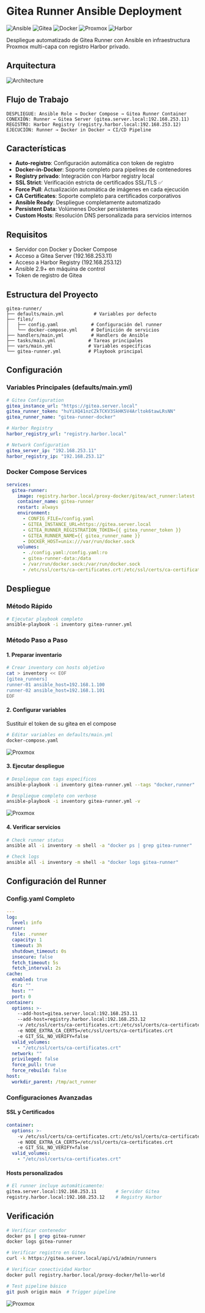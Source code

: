 # Gitea Runner Ansible Deployment
![Ansible](https://img.shields.io/badge/Ansible-Automation-EE0000?style=for-the-badge&logo=ansible&logoColor=white)
![Gitea](https://img.shields.io/badge/Gitea-Runner-609926?style=for-the-badge&logo=gitea&logoColor=white)
![Docker](https://img.shields.io/badge/Docker-Compose-2496ED?style=for-the-badge&logo=docker&logoColor=white)
![Proxmox](https://img.shields.io/badge/Proxmox-Infrastructure-E57000?style=for-the-badge&logo=proxmox&logoColor=white)
![Harbor](https://img.shields.io/badge/Harbor-Registry-60B932?style=for-the-badge&logo=harbor&logoColor=white)

Despliegue automatizado de Gitea Runner con Ansible en infraestructura Proxmox multi-capa con registro Harbor privado.

## Arquitectura
![Architecture](URL_DE_TU_IMAGEN_AQUI)

## Flujo de Trabajo
```
DESPLIEGUE: Ansible Role → Docker Compose → Gitea Runner Container
CONEXIÓN: Runner → Gitea Server (gitea.server.local:192.168.253.11)
REGISTRO: Harbor Registry (registry.harbor.local:192.168.253.12)
EJECUCIÓN: Runner → Docker in Docker → CI/CD Pipeline
```

## Características
- **Auto-registro**: Configuración automática con token de registro
- **Docker-in-Docker**: Soporte completo para pipelines de contenedores  
- **Registry privado**: Integración con Harbor registry local
- **SSL Strict**: Verificación estricta de certificados SSL/TLS ✅
- **Force Pull**: Actualización automática de imágenes en cada ejecución
- **CA Certificates**: Soporte completo para certificados corporativos
- **Ansible Ready**: Despliegue completamente automatizado
- **Persistent Data**: Volúmenes Docker persistentes
- **Custom Hosts**: Resolución DNS personalizada para servicios internos

## Requisitos
- Servidor con Docker y Docker Compose
- Acceso a Gitea Server (192.168.253.11)
- Acceso a Harbor Registry (192.168.253.12)
- Ansible 2.9+ en máquina de control
- Token de registro de Gitea

## Estructura del Proyecto
```
gitea-runner/
├── defaults/main.yml           # Variables por defecto
├── files/
│   ├── config.yaml            # Configuración del runner
│   └── docker-compose.yml     # Definición de servicios
├── handlers/main.yml          # Handlers de Ansible
├── tasks/main.yml            # Tareas principales
├── vars/main.yml             # Variables específicas
└── gitea-runner.yml          # Playbook principal
```

## Configuración

### Variables Principales (defaults/main.yml)
```yaml
# Gitea Configuration
gitea_instance_url: "https://gitea.server.local"
gitea_runner_token: "huYiXQ41nzCZkTCKV3SkHK5V4Arltok6tawLRsNN"
gitea_runner_name: "gitea-runner-docker"

# Harbor Registry
harbor_registry_url: "registry.harbor.local"

# Network Configuration
gitea_server_ip: "192.168.253.11"
harbor_registry_ip: "192.168.253.12"
```

### Docker Compose Services
```yaml
services:
  gitea-runner:
    image: registry.harbor.local/proxy-docker/gitea/act_runner:latest
    container_name: gitea-runner
    restart: always
    environment:
      - CONFIG_FILE=/config.yaml
      - GITEA_INSTANCE_URL=https://gitea.server.local
      - GITEA_RUNNER_REGISTRATION_TOKEN={{ gitea_runner_token }}
      - GITEA_RUNNER_NAME={{ gitea_runner_name }}
      - DOCKER_HOST=unix:///var/run/docker.sock
    volumes:
      - ./config.yaml:/config.yaml:ro
      - gitea-runner-data:/data
      - /var/run/docker.sock:/var/run/docker.sock
      - /etc/ssl/certs/ca-certificates.crt:/etc/ssl/certs/ca-certificates.crt:ro
```

## Despliegue

### Método Rápido
```bash
# Ejecutar playbook completo
ansible-playbook -i inventory gitea-runner.yml
```

### Método Paso a Paso
#### 1. Preparar inventario
```bash
# Crear inventory con hosts objetivo
cat > inventory << EOF
[gitea_runners]
runner-01 ansible_host=192.168.1.100
runner-02 ansible_host=192.168.1.101
EOF
```

#### 2. Configurar variables

Sustituir el token de su gitea en el compose 

```bash
# Editar variables en defaults/main.yml
docker-compose.yaml
```

![Proxmox](https://github.com/Andherson333333/enterprise-talos-infrastructure/blob/main/images/gitea-server%2Brunner-7.png)

#### 3. Ejecutar despliegue
```bash
# Despliegue con tags específicos
ansible-playbook -i inventory gitea-runner.yml --tags "docker,runner"

# Despliegue completo con verbose
ansible-playbook -i inventory gitea-runner.yml -v
```

![Proxmox](https://github.com/Andherson333333/enterprise-talos-infrastructure/blob/main/images/gitea-server%2Brunner-9.png)

#### 4. Verificar servicios
```bash
# Check runner status
ansible all -i inventory -m shell -a "docker ps | grep gitea-runner"

# Check logs
ansible all -i inventory -m shell -a "docker logs gitea-runner"
```

## Configuración del Runner

### Config.yaml Completo
```yaml
---
log:
  level: info
runner:
  file: .runner
  capacity: 1
  timeout: 3h
  shutdown_timeout: 0s
  insecure: false
  fetch_timeout: 5s
  fetch_interval: 2s
cache:
  enabled: true
  dir: ""
  host: ""
  port: 0
container:
  options: >-
    --add-host=gitea.server.local:192.168.253.11
    --add-host=registry.harbor.local:192.168.253.12
    -v /etc/ssl/certs/ca-certificates.crt:/etc/ssl/certs/ca-certificates.crt:ro
    -e NODE_EXTRA_CA_CERTS=/etc/ssl/certs/ca-certificates.crt
    -e GIT_SSL_NO_VERIFY=false
  valid_volumes:
    - "/etc/ssl/certs/ca-certificates.crt"
  network: ""
  privileged: false
  force_pull: true
  force_rebuild: false
host:
  workdir_parent: /tmp/act_runner
```

### Configuraciones Avanzadas

#### SSL y Certificados
```yaml
container:
  options: >-
    -v /etc/ssl/certs/ca-certificates.crt:/etc/ssl/certs/ca-certificates.crt:ro
    -e NODE_EXTRA_CA_CERTS=/etc/ssl/certs/ca-certificates.crt
    -e GIT_SSL_NO_VERIFY=false
  valid_volumes:
    - "/etc/ssl/certs/ca-certificates.crt"
```

#### Hosts personalizados
```bash
# El runner incluye automáticamente:
gitea.server.local:192.168.253.11       # Servidor Gitea
registry.harbor.local:192.168.253.12    # Registry Harbor
```


## Verificación

```bash
# Verificar contenedor
docker ps | grep gitea-runner
docker logs gitea-runner

# Verificar registro en Gitea
curl -k https://gitea.server.local/api/v1/admin/runners

# Verificar conectividad Harbor
docker pull registry.harbor.local/proxy-docker/hello-world

# Test pipeline básico
git push origin main  # Trigger pipeline
```

![Proxmox](https://github.com/Andherson333333/enterprise-talos-infrastructure/blob/main/images/gitea-server%2Brunner-8.png)

